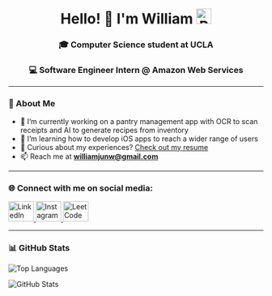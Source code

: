 <h1 align="center">
  Hello! 👋 I'm William 
  <img src="https://tenor.com/view/is-a-party-blob-gif-18787335.gif" alt="Blob Dance" height="30px" />
</h1>


<h3 align="center">🎓 Computer Science student at UCLA</h3>
<h3 align="center">💻 Software Engineer Intern @ Amazon Web Services</h3>

---

### 🚀 About Me

- 🔭 I’m currently working on a pantry management app with OCR to scan receipts and AI to generate recipes from inventory  
- 🌱 I’m learning how to develop iOS apps to reach a wider range of users  
- 🤔 Curious about my experiences? [Check out my resume](https://drive.google.com/file/d/1BM62rVSQa15Gxr7WseBlI5s8qEszLp1f/view?usp=sharing)  
- 📫 Reach me at **williamjunw@gmail.com**

---

<h3 align="left">🌐 Connect with me on social media:</h3>
<p align="left">
  <a href="https://www.linkedin.com/in/williamjunwu/" target="_blank">
    <img src="https://raw.githubusercontent.com/rahuldkjain/github-profile-readme-generator/master/src/images/icons/Social/linked-in-alt.svg" alt="LinkedIn" height="40" width="50" />
  </a>
  <a href="https://instagram.com/wwill24" target="_blank">
    <img src="https://raw.githubusercontent.com/rahuldkjain/github-profile-readme-generator/master/src/images/icons/Social/instagram.svg" alt="Instagram" height="40" width="50" />
  </a>
  <a href="https://www.leetcode.com/wwill24" target="_blank">
    <img src="https://raw.githubusercontent.com/rahuldkjain/github-profile-readme-generator/master/src/images/icons/Social/leet-code.svg" alt="LeetCode" height="40" width="50" />
  </a>
</p>

---

### 📊 GitHub Stats

<p align="left">
  <img src="https://github-readme-stats.vercel.app/api/top-langs/?username=wwill24&layout=compact&theme=github_dark" alt="Top Languages" />
</p>

<p align="left">
  <img src="https://github-readme-stats.vercel.app/api?username=wwill24&show_icons=true&theme=github_dark" alt="GitHub Stats" />
</p>


